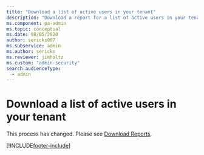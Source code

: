 ```yaml
---
title: "Download a list of active users in your tenant"
description: "Download a report for a list of active users in your tenant."
ms.component: pa-admin
ms.topic: conceptual
ms.date: 08/05/2020
author: sericks007
ms.subservice: admin
ms.author: sericks
ms.reviewer: jimholtz
ms.custom: "admin-security"
search.audienceType: 
  - admin
---
```


# Download a list of active users in your tenant

This process has changed. Please see [Download Reports](analytics-common-data-service.md#download-reports).


[!INCLUDE[footer-include](../includes/footer-banner.md)]
